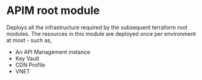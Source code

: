 # APIM root module

Deploys all the infrastructure required by the subsequent terraform root modules. The resources in this module are deployed once per environment at most - such as,

- An API Management instance
- Key Vault
- CDN Profile
- VNET
